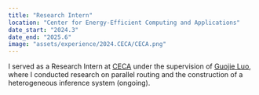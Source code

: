 ```yaml
---
title: "Research Intern"
location: "Center for Energy-Efficient Computing and Applications"
date_start: "2024.3"
date_end: "2025.6"
image: "assets/experience/2024.CECA/CECA.png"
---
```


I served as a Research Intern at [CECA](https://ceca.pku.edu.cn/) under the supervision of [Guojie Luo](https://ceca.pku.edu.cn/people/faculty/lgj/index.htm), where I conducted research on parallel routing and the construction of a heterogeneous inference system (ongoing).